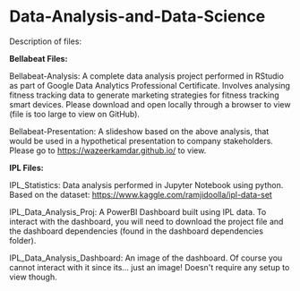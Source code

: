 # Data-Analysis-and-Data-Science

Description of files:

**Bellabeat Files:**

Bellabeat-Analysis: A complete data analysis project performed in RStudio as part of Google Data Analytics Professional Certificate. Involves analysing fitness tracking data to generate marketing strategies for fitness tracking smart devices. Please download and open locally through a browser to view (file is too large to view on GitHub).

Bellabeat-Presentation: A slideshow based on the above analysis, that would be used in a hypothetical presentation to company stakeholders. Please go to https://wazeerkamdar.github.io/ to view.


**IPL Files:**

IPL_Statistics: Data analysis performed in Jupyter Notebook using python. Based on the dataset: https://www.kaggle.com/ramjidoolla/ipl-data-set

IPL_Data_Analysis_Proj: A PowerBI Dashboard built using IPL data. To interact with the dashboard, you will need to download the project file and the dashboard dependencies (found in the dashboard dependencies folder).

IPL_Data_Analysis_Dashboard: An image of the dashboard. Of course you cannot interact with it since its... just an image! Doesn't require any setup to view though.


